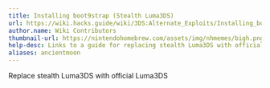 ```yaml
---
title: Installing boot9strap (Stealth Luma3DS)
url: https://wiki.hacks.guide/wiki/3DS:Alternate_Exploits/Installing_boot9strap_(Stealth_Luma3DS)
author.name: Wiki Contributors
thumbnail-url: https://nintendohomebrew.com/assets/img/nhmemes/bigh.png
help-desc: Links to a guide for replacing stealth Luma3DS with official
aliases: ancientmoon
---
```


Replace stealth Luma3DS with official Luma3DS
